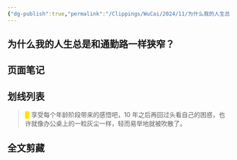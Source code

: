 ```yaml
---
{"dg-publish":true,"permalink":"/Clippings/WuCai/2024/11/为什么我的人生总是和通勤路一样狭窄-20241118/"}
---
```



## 为什么我的人生总是和通勤路一样狭窄？ 

## 页面笔记


## 划线列表
> <font color="#FFE500">█  </font>享受每个年龄阶段带来的感悟吧，10 年之后再回过头看自己的困惑，也许就像办公桌上的一粒灰尘一样，轻而易举地就被吹散了。


## 全文剪藏


